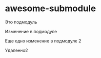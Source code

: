 # awesome-submodule

Это подмодуль

Изменение в подмодуле

Еще одно изменение в подмодуле 2

Удаленно2
